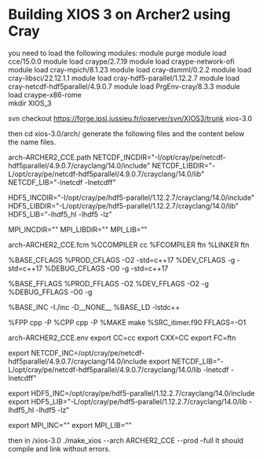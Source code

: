 # Building XIOS 3 on Archer2 using Cray

you need to load the following modules:
module purge
module load cce/15.0.0
module load craype/2.7.19
module load craype-network-ofi
module load cray-mpich/8.1.23
module load cray-dsmml/0.2.2
module load cray-libsci/22.12.1.1
module load cray-hdf5-parallel/1.12.2.7
module load cray-netcdf-hdf5parallel/4.9.0.7
module load PrgEnv-cray/8.3.3
module load craype-x86-rome  
mkdir XIOS_3

svn checkout https://forge.ipsl.jussieu.fr/ioserver/svn/XIOS3/trunk xios-3.0

then cd xios-3.0/arch/ generate the following files and the content below the name files.

arch-ARCHER2_CCE.path
NETCDF_INCDIR="-I/opt/cray/pe/netcdf-hdf5parallel/4.9.0.7/crayclang/14.0/include"
NETCDF_LIBDIR="-L/opt/cray/pe/netcdf-hdf5parallel/4.9.0.7/crayclang/14.0/lib"
NETCDF_LIB="-lnetcdf -lnetcdff"

HDF5_INCDIR="-I/opt/cray/pe/hdf5-parallel/1.12.2.7/crayclang/14.0/include"
HDF5_LIBDIR="-L/opt/cray/pe/hdf5-parallel/1.12.2.7/crayclang/14.0/lib"
HDF5_LIB="-lhdf5_hl -lhdf5 -lz"

MPI_INCDIR=""
MPI_LIBDIR=""
MPI_LIB=""

arch-ARCHER2_CCE.fcm
%CCOMPILER           cc
%FCOMPILER           ftn
%LINKER              ftn

%BASE_CFLAGS
%PROD_CFLAGS         -O2 -std=c++17
%DEV_CFLAGS          -g -std=c++17
%DEBUG_CFLAGS        -O0 -g -std=c++17

%BASE_FFLAGS
%PROD_FFLAGS         -O2
%DEV_FFLAGS          -O2 -g
%DEBUG_FFLAGS        -O0 -g

%BASE_INC            -I./inc -D__NONE__
%BASE_LD             -lstdc++

%FPP                 cpp -P
%CPP                 cpp -P
%MAKE                make
%SRC_itimer.f90         FFLAGS=-O1

arch-ARCHER2_CCE.env
export CC=cc
export CXX=CC
export FC=ftn

export NETCDF_INC=/opt/cray/pe/netcdf-hdf5parallel/4.9.0.7/crayclang/14.0/include
export NETCDF_LIB="-L/opt/cray/pe/netcdf-hdf5parallel/4.9.0.7/crayclang/14.0/lib -lnetcdf -lnetcdff"

export HDF5_INC=/opt/cray/pe/hdf5-parallel/1.12.2.7/crayclang/14.0/include
export HDF5_LIB="-L/opt/cray/pe/hdf5-parallel/1.12.2.7/crayclang/14.0/lib -lhdf5_hl -lhdf5 -lz"

export MPI_INC=""
export MPI_LIB=""

then in  /xios-3.0
./make_xios --arch ARCHER2_CCE --prod –full
It should compile and link without errors.
